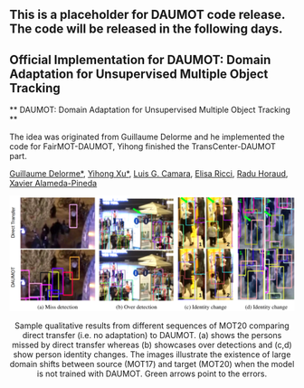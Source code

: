 ## This is a placeholder for DAUMOT code release. The code will be released in the following days.
## Official Implementation for DAUMOT: Domain Adaptation for Unsupervised Multiple Object Tracking <br />
** DAUMOT: Domain Adaptation for Unsupervised Multiple Object Tracking ** <br />

The idea was originated from Guillaume Delorme and he implemented the code for FairMOT-DAUMOT, Yihong finished the TransCenter-DAUMOT part.

[Guillaume Delorme*](https://team.inria.fr/robotlearn/team-members/guillaume-delorme/), [Yihong Xu*](https://team.inria.fr/robotlearn/team-members/yihong-xu/), [Luis G. Camara](https://team.inria.fr/robotlearn/team-members/luis-gomez-camara/), [Elisa Ricci](http://elisaricci.eu/), [Radu Horaud](https://team.inria.fr/perception/team-members/radu-patrice-horaud/), [Xavier Alameda-Pineda](http://xavirema.eu/) <br />
<div align="center">
  <img src="https://github.com/yihongXU/DAUMOT/raw/main/teaser_DAUMOT.png" width="1200px" />
</div>
<p align = "center">
Sample qualitative results from different sequences of MOT20 comparing direct transfer (i.e. no adaptation) to DAUMOT. (a) shows the persons missed by
direct transfer whereas (b) showcases over detections and (c,d) show person identity changes. The images illustrate the existence of large domain shifts between
source (MOT17) and target (MOT20) when the model is not trained with DAUMOT. Green arrows point to the errors.
</p>




